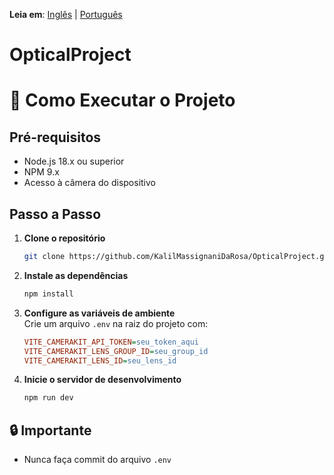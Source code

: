 **Leia em**: [Inglês](README.md) | [Português](README.pt.md)

# OpticalProject
# 🚀 Como Executar o Projeto

## Pré-requisitos
- Node.js 18.x ou superior
- NPM 9.x
- Acesso à câmera do dispositivo

## Passo a Passo

1. **Clone o repositório**
   ```bash
   git clone https://github.com/KalilMassignaniDaRosa/OpticalProject.git
   ```

2. **Instale as dependências**
   ```bash
   npm install
   ```

3. **Configure as variáveis de ambiente**  
   Crie um arquivo `.env` na raiz do projeto com:
   ```ini
   VITE_CAMERAKIT_API_TOKEN=seu_token_aqui
   VITE_CAMERAKIT_LENS_GROUP_ID=seu_group_id
   VITE_CAMERAKIT_LENS_ID=seu_lens_id
   ```

4. **Inicie o servidor de desenvolvimento**
   ```bash
   npm run dev
   ```

## 🔒 Importante
- Nunca faça commit do arquivo `.env`